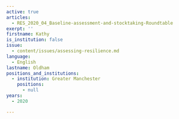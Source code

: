 ```yaml
---
active: true
articles:
  - RES_2020_04_Baseline-assessment-and-stocktaking-Roundtable
exerpt: ''
firstname: Kathy
is_institution: false
issue:
  - content/issues/assessing-resilience.md
language:
  - English
lastname: Oldham
positions_and_institutions:
  - institution: Greater Manchester
    positions:
      - null
years:
  - 2020

---
```

